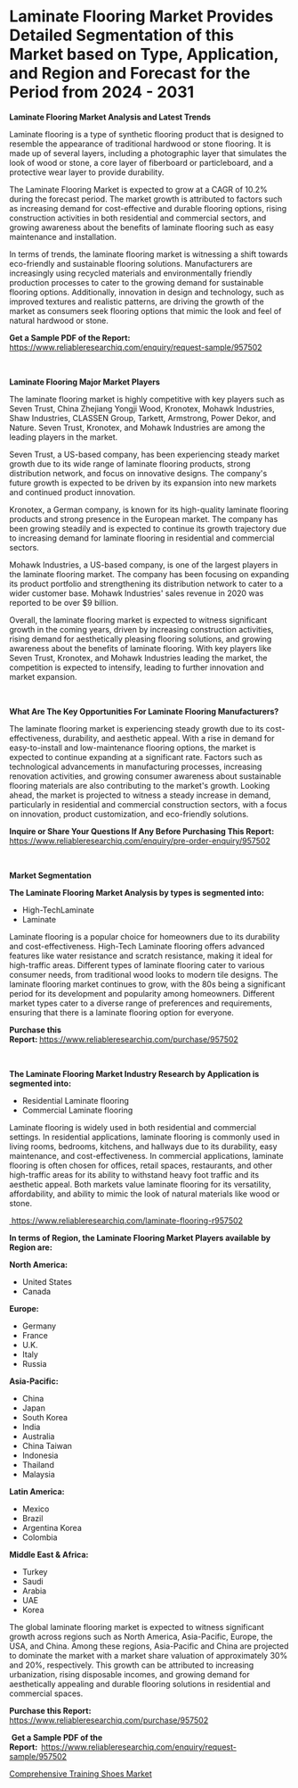 <p><h1>Laminate Flooring Market Provides Detailed Segmentation of this Market based on Type, Application, and Region and Forecast for the Period from 2024 - 2031</h1></p><p><strong>Laminate Flooring Market Analysis and Latest Trends</strong></p>
<p><p>Laminate flooring is a type of synthetic flooring product that is designed to resemble the appearance of traditional hardwood or stone flooring. It is made up of several layers, including a photographic layer that simulates the look of wood or stone, a core layer of fiberboard or particleboard, and a protective wear layer to provide durability.</p><p>The Laminate Flooring Market is expected to grow at a CAGR of 10.2% during the forecast period. The market growth is attributed to factors such as increasing demand for cost-effective and durable flooring options, rising construction activities in both residential and commercial sectors, and growing awareness about the benefits of laminate flooring such as easy maintenance and installation.</p><p>In terms of trends, the laminate flooring market is witnessing a shift towards eco-friendly and sustainable flooring solutions. Manufacturers are increasingly using recycled materials and environmentally friendly production processes to cater to the growing demand for sustainable flooring options. Additionally, innovation in design and technology, such as improved textures and realistic patterns, are driving the growth of the market as consumers seek flooring options that mimic the look and feel of natural hardwood or stone.</p></p>
<p><strong>Get a Sample PDF of the Report:&nbsp;</strong> <a href="https://www.reliableresearchiq.com/enquiry/request-sample/957502">https://www.reliableresearchiq.com/enquiry/request-sample/957502</a></p>
<p>&nbsp;</p>
<p><strong>Laminate Flooring Major Market Players</strong></p>
<p><p>The laminate flooring market is highly competitive with key players such as Seven Trust, China Zhejiang Yongji Wood, Kronotex, Mohawk Industries, Shaw Industries, CLASSEN Group, Tarkett, Armstrong, Power Dekor, and Nature. Seven Trust, Kronotex, and Mohawk Industries are among the leading players in the market.</p><p>Seven Trust, a US-based company, has been experiencing steady market growth due to its wide range of laminate flooring products, strong distribution network, and focus on innovative designs. The company's future growth is expected to be driven by its expansion into new markets and continued product innovation.</p><p>Kronotex, a German company, is known for its high-quality laminate flooring products and strong presence in the European market. The company has been growing steadily and is expected to continue its growth trajectory due to increasing demand for laminate flooring in residential and commercial sectors.</p><p>Mohawk Industries, a US-based company, is one of the largest players in the laminate flooring market. The company has been focusing on expanding its product portfolio and strengthening its distribution network to cater to a wider customer base. Mohawk Industries' sales revenue in 2020 was reported to be over $9 billion.</p><p>Overall, the laminate flooring market is expected to witness significant growth in the coming years, driven by increasing construction activities, rising demand for aesthetically pleasing flooring solutions, and growing awareness about the benefits of laminate flooring. With key players like Seven Trust, Kronotex, and Mohawk Industries leading the market, the competition is expected to intensify, leading to further innovation and market expansion.</p></p>
<p>&nbsp;</p>
<p><strong>What Are The Key Opportunities For Laminate Flooring Manufacturers?</strong></p>
<p><p>The laminate flooring market is experiencing steady growth due to its cost-effectiveness, durability, and aesthetic appeal. With a rise in demand for easy-to-install and low-maintenance flooring options, the market is expected to continue expanding at a significant rate. Factors such as technological advancements in manufacturing processes, increasing renovation activities, and growing consumer awareness about sustainable flooring materials are also contributing to the market's growth. Looking ahead, the market is projected to witness a steady increase in demand, particularly in residential and commercial construction sectors, with a focus on innovation, product customization, and eco-friendly solutions.</p></p>
<p><strong>Inquire or Share Your Questions If Any Before Purchasing This Report:</strong> <a href="https://www.reliableresearchiq.com/enquiry/pre-order-enquiry/957502">https://www.reliableresearchiq.com/enquiry/pre-order-enquiry/957502</a></p>
<p>&nbsp;</p>
<p><strong>Market Segmentation</strong></p>
<p><strong>The Laminate Flooring Market Analysis by types is segmented into:</strong></p>
<p><ul><li>High-TechLaminate</li><li>Laminate</li></ul></p>
<p><p>Laminate flooring is a popular choice for homeowners due to its durability and cost-effectiveness. High-Tech Laminate flooring offers advanced features like water resistance and scratch resistance, making it ideal for high-traffic areas. Different types of laminate flooring cater to various consumer needs, from traditional wood looks to modern tile designs. The laminate flooring market continues to grow, with the 80s being a significant period for its development and popularity among homeowners. Different market types cater to a diverse range of preferences and requirements, ensuring that there is a laminate flooring option for everyone.</p></p>
<p><strong>Purchase this Report:&nbsp;</strong><a href="https://www.reliableresearchiq.com/purchase/957502">https://www.reliableresearchiq.com/purchase/957502</a></p>
<p>&nbsp;</p>
<p><strong>The Laminate Flooring Market Industry Research by Application is segmented into:</strong></p>
<p><ul><li>Residential Laminate flooring</li><li>Commercial Laminate flooring</li></ul></p>
<p><p>Laminate flooring is widely used in both residential and commercial settings. In residential applications, laminate flooring is commonly used in living rooms, bedrooms, kitchens, and hallways due to its durability, easy maintenance, and cost-effectiveness. In commercial applications, laminate flooring is often chosen for offices, retail spaces, restaurants, and other high-traffic areas for its ability to withstand heavy foot traffic and its aesthetic appeal. Both markets value laminate flooring for its versatility, affordability, and ability to mimic the look of natural materials like wood or stone.</p></p>
<p><a href="https://www.reliableresearchiq.com/laminate-flooring-r957502">&nbsp;https://www.reliableresearchiq.com/laminate-flooring-r957502</a></p>
<p><strong>In terms of Region, the Laminate Flooring Market Players available by Region are:</strong></p>
<p>
    <p> <strong> North America: </strong>
        <ul>
            <li>United States</li>
            <li>Canada</li>
        </ul>
        </p> 
    <p> <strong> Europe: </strong>
        <ul>
            <li>Germany</li>
            <li>France</li>
            <li>U.K.</li>
            <li>Italy</li>
            <li>Russia</li>
        </ul>
        </p> 
    <p> <strong> Asia-Pacific: </strong>
        <ul>
            <li>China</li>
            <li>Japan</li>
            <li>South Korea</li>
            <li>India</li>
            <li>Australia</li>
            <li>China Taiwan</li>
            <li>Indonesia</li>
            <li>Thailand</li>
            <li>Malaysia</li>
        </ul>
        </p> 
    <p> <strong> Latin America: </strong>
        <ul>
            <li>Mexico</li>
            <li>Brazil</li>
            <li>Argentina Korea</li>
            <li>Colombia</li>
        </ul>
        </p> 
    <p> <strong> Middle East & Africa: </strong>
        <ul>
            <li>Turkey</li>
            <li>Saudi</li>
            <li>Arabia</li>
            <li>UAE</li>
            <li>Korea</li>
        </ul>
    </p>
    </p>
<p><p>The global laminate flooring market is expected to witness significant growth across regions such as North America, Asia-Pacific, Europe, the USA, and China. Among these regions, Asia-Pacific and China are projected to dominate the market with a market share valuation of approximately 30% and 20%, respectively. This growth can be attributed to increasing urbanization, rising disposable incomes, and growing demand for aesthetically appealing and durable flooring solutions in residential and commercial spaces.</p></p>
<p><strong>Purchase this Report: </strong><a href="https://www.reliableresearchiq.com/purchase/957502">https://www.reliableresearchiq.com/purchase/957502</a></p>
<p>&nbsp;<strong>Get a Sample PDF of the Report:&nbsp;&nbsp;</strong><a href="https://www.reliableresearchiq.com/enquiry/request-sample/957502">https://www.reliableresearchiq.com/enquiry/request-sample/957502</a></p>
<p><strong></strong></p>
<p><p><a href="https://github.com/beauBlock13/Market-Research-Report-List-1/blob/main/comprehensive-training-shoes-market.md">Comprehensive Training Shoes Market</a></p></p>